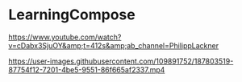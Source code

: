 # LearningCompose
https://www.youtube.com/watch?v=cDabx3SjuOY&amp;t=412s&amp;ab_channel=PhilippLackner


https://user-images.githubusercontent.com/109891752/187803519-87754f12-7201-4be5-9551-86f665af2337.mp4

